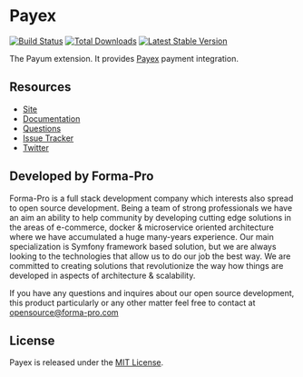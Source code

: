 # Payex
[![Build Status](https://travis-ci.org/Payum/Payex.png?branch=master)](https://travis-ci.org/Payum/Payex)
[![Total Downloads](https://poser.pugx.org/payum/payex/d/total.png)](https://packagist.org/packages/payum/payex)
[![Latest Stable Version](https://poser.pugx.org/payum/payex/version.png)](https://packagist.org/packages/payum/payex)

The Payum extension. It provides [Payex](http://www.payexpim.com/) payment integration.

## Resources

* [Site](https://payum.forma-pro.com/)
* [Documentation](https://github.com/Payum/Payum/blob/master/docs/index.md#payex)
* [Questions](http://stackoverflow.com/questions/tagged/payum)
* [Issue Tracker](https://github.com/Payum/Payum/issues)
* [Twitter](https://twitter.com/payumphp)

## Developed by Forma-Pro

Forma-Pro is a full stack development company which interests also spread to open source development. 
Being a team of strong professionals we have an aim an ability to help community by developing cutting edge solutions in the areas of e-commerce, docker & microservice oriented architecture where we have accumulated a huge many-years experience. 
Our main specialization is Symfony framework based solution, but we are always looking to the technologies that allow us to do our job the best way. We are committed to creating solutions that revolutionize the way how things are developed in aspects of architecture & scalability.

If you have any questions and inquires about our open source development, this product particularly or any other matter feel free to contact at opensource@forma-pro.com

## License

Payex is released under the [MIT License](LICENSE).
